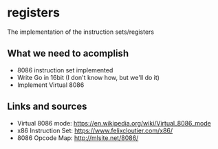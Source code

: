 # registers
The implementation of the instruction sets/registers

## What we need to acomplish
- 8086 instruction set implemented
- Write Go in 16bit (I don't know how, but we'll do it)
- Implement Virtual 8086

## Links and sources
- Virtual 8086 mode: https://en.wikipedia.org/wiki/Virtual_8086_mode
- x86 Instruction Set: https://www.felixcloutier.com/x86/
- 8086 Opcode Map: http://mlsite.net/8086/
